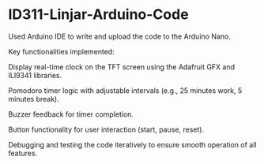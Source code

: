 # ID311-Linjar-Arduino-Code

Used Arduino IDE to write and upload the code to the Arduino Nano.

Key functionalities implemented:

Display real-time clock on the TFT screen using the Adafruit GFX and ILI9341 libraries.

Pomodoro timer logic with adjustable intervals (e.g., 25 minutes work, 5 minutes break).

Buzzer feedback for timer completion.

Button functionality for user interaction (start, pause, reset).

Debugging and testing the code iteratively to ensure smooth operation of all features.
